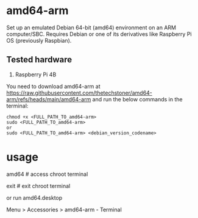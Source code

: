 # amd64-arm
Set up an emulated Debian 64-bit (amd64) environment on an ARM computer/SBC. Requires Debian or one of its derivatives like Raspberry Pi OS (previously Raspbian).

## Tested hardware

1. Raspberry Pi 4B

You need to download amd64-arm at https://raw.githubusercontent.com/thetechstoner/amd64-arm/refs/heads/main/amd64-arm and run the below commands in the terminal:

```
chmod +x <FULL_PATH_TO_amd64-arm>
sudo <FULL_PATH_TO_amd64-arm>
or
sudo <FULL_PATH_TO_amd64-arm> <debian_version_codename>
```
# usage
amd64 # access chroot terminal

exit # exit chroot terminal

or run amd64.desktop

Menu > Accessories > amd64-arm - Terminal